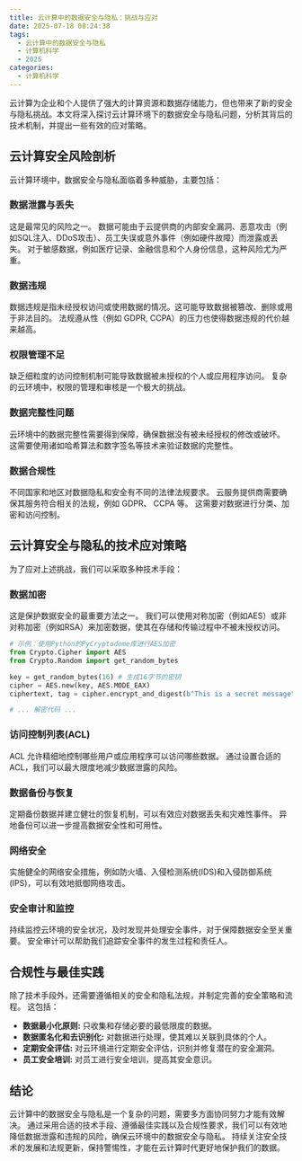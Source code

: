 ```yaml
---
title: 云计算中的数据安全与隐私：挑战与应对
date: 2025-07-18 08:24:38
tags:
  - 云计算中的数据安全与隐私
  - 计算机科学
  - 2025
categories:
  - 计算机科学
---
```


云计算为企业和个人提供了强大的计算资源和数据存储能力，但也带来了新的安全与隐私挑战。本文将深入探讨云计算环境下的数据安全与隐私问题，分析其背后的技术机制，并提出一些有效的应对策略。

## 云计算安全风险剖析

云计算环境中，数据安全与隐私面临着多种威胁，主要包括：

### 数据泄露与丢失

这是最常见的风险之一。  数据可能由于云提供商的内部安全漏洞、恶意攻击（例如SQL注入、DDoS攻击）、员工失误或意外事件（例如硬件故障）而泄露或丢失。  对于敏感数据，例如医疗记录、金融信息和个人身份信息，这种风险尤为严重。

### 数据违规

数据违规是指未经授权访问或使用数据的情况。这可能导致数据被篡改、删除或用于非法目的。  法规遵从性（例如 GDPR, CCPA）的压力也使得数据违规的代价越来越高。

### 权限管理不足

缺乏细粒度的访问控制机制可能导致数据被未授权的个人或应用程序访问。  复杂的云环境中，权限的管理和审核是一个极大的挑战。

### 数据完整性问题

云环境中的数据完整性需要得到保障，确保数据没有被未经授权的修改或破坏。  这需要使用诸如哈希算法和数字签名等技术来验证数据的完整性。

### 数据合规性

不同国家和地区对数据隐私和安全有不同的法律法规要求。 云服务提供商需要确保其服务符合相关的法规，例如 GDPR、 CCPA 等。 这需要对数据进行分类、加密和访问控制。


## 云计算安全与隐私的技术应对策略

为了应对上述挑战，我们可以采取多种技术手段：

### 数据加密

这是保护数据安全的最重要方法之一。  我们可以使用对称加密（例如AES）或非对称加密（例如RSA）来加密数据，使其在存储和传输过程中不被未授权访问。

```python
# 示例：使用Python的PyCryptodome库进行AES加密
from Crypto.Cipher import AES
from Crypto.Random import get_random_bytes

key = get_random_bytes(16) # 生成16字节的密钥
cipher = AES.new(key, AES.MODE_EAX)
ciphertext, tag = cipher.encrypt_and_digest(b"This is a secret message")

# ... 解密代码 ...
```

### 访问控制列表(ACL)

ACL 允许精细地控制哪些用户或应用程序可以访问哪些数据。  通过设置合适的ACL，我们可以最大限度地减少数据泄露的风险。

### 数据备份与恢复

定期备份数据并建立健壮的恢复机制，可以有效应对数据丢失和灾难性事件。  异地备份可以进一步提高数据安全性和可用性。

### 网络安全

实施健全的网络安全措施，例如防火墙、入侵检测系统(IDS)和入侵防御系统(IPS)，可以有效地抵御网络攻击。

### 安全审计和监控

持续监控云环境的安全状况，及时发现并处理安全事件，对于保障数据安全至关重要。  安全审计可以帮助我们追踪安全事件的发生过程和责任人。


##  合规性与最佳实践

除了技术手段外，还需要遵循相关的安全和隐私法规，并制定完善的安全策略和流程。  这包括：

* **数据最小化原则:** 只收集和存储必要的最低限度的数据。
* **数据匿名化和去识别化:**  对数据进行处理，使其难以关联到具体的个人。
* **定期安全评估:**  对云环境进行定期安全评估，识别并修复潜在的安全漏洞。
* **员工安全培训:**  对员工进行安全培训，提高其安全意识。


## 结论

云计算中的数据安全与隐私是一个复杂的问题，需要多方面协同努力才能有效解决。  通过采用合适的技术手段、遵循最佳实践以及合规性要求，我们可以有效地降低数据泄露和违规的风险，确保云环境中的数据安全与隐私。  持续关注安全技术的发展和法规更新，保持警惕性，才能在云计算时代更好地保护我们的数据。